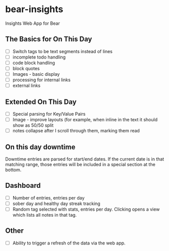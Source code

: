 # bear-insights
Insights Web App for Bear

## The Basics for On This Day
- [ ] Switch tags to be text segments instead of lines
- [ ] incomplete todo handling
- [ ] code block handling
- [ ] block quotes
- [ ] Images - basic display
- [ ] processing for internal links
- [ ] external links

## Extended On This Day
- [ ] Special parsing for Key/Value Pairs
- [ ] Image - improve layouts (for example, when inline in the text it should show as 50/50 split
- [ ] notes collapse after I scroll through them, marking them read

## On this day downtime
Downtime entries are parsed for start/end dates. If the current date is in that matching range, those entries will be included in a special section at the bottom.

## Dashboard
- [ ] Number of entries, entries per day
- [ ] sober day and healthy day streak tracking
- [ ] Random tag selected with stats, entries per day. Clicking opens a view which lists all notes in that tag.

## Other
- [ ] Ability to trigger a refresh of the data via the web app.
      


